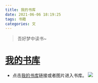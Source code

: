 ```yaml
---
title: 我的书库
date: 2021-06-06 18:19:25
tags: 书籍
categories: 文
---
```


>吾好梦中读书~

# [我的书库](https://www.wolai.com/zestaken/2Ex2nyQw1tJZm6TTXJb1zP?theme=light)

* 点击[我的书库](https://www.wolai.com/zestaken/2Ex2nyQw1tJZm6TTXJb1zP?theme=light)链接或者图片进入书库。
[![](https://zjpicture.oss-cn-beijing.aliyuncs.com/img/20210918173443.png)](https://www.wolai.com/zestaken/2Ex2nyQw1tJZm6TTXJb1zP?theme=light)


